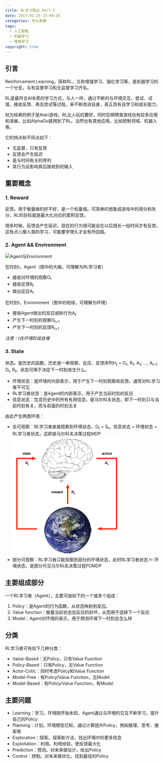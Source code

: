 ```yaml
---
title: RL学习笔记 Part-I
date: 2017-01-25 17:49:35
categories: 专业来袭
tags:
  - 人工智能
  - 机器学习
  - 增强学习
copyright: true
---
```


## 引言

Reinforcement Learning，简称RL，又称增强学习、强化学习等，是机器学习的一个分支，与有监督学习和无监督学习齐名。

<!--more-->

RL是最符合AI本质的学习方式，与人一样，通过不断的与环境交互、尝试、试错、接收反馈、再去尝试等过程，来不断改进自身，真正具有自学习和成长能力。

较为经典的例子是Atari游戏，RL比人玩的要好，同时在棋牌类游戏也有较多应用和进展，比如AlphaGo就用到了RL。当然也有其他应用，比如控制领域、机器人等。

它的特点和不同点如下：
* 无监督，只有反馈
* 反馈会产生延迟
* 是与时间有关的序列
* 其行为会影响其后接收到的输入

## 重要概念

### 1. Reward

反馈。用于衡量做的好不好，是一个标量值。可简单的想象成游戏中的得分和失分，RL的目标就是最大化对应的累积反馈。

很多时候，反馈会产生延迟，现在的行为很可能会在以后很长一段时间才有反馈，这有点儿像人类的学习，可能要学很久才会有所回报。

### 2. Agent && Environment

![Agent与Environment](/images/RL/Agent与Environment.png)

在时刻t，Agent（图中的大脑，可理解为RL学习者）
* 接收对环境的观察O<sub>t</sub>
* 接收反馈R<sub>t</sub>
* 做出反应A<sub>t</sub>

在时刻t，Environment（图中的地球，可理解为环境）
* 接收Agent做出的反应或称行为A<sub>t</sub>
* 产生下一时刻的观察O<sub>t+1</sub>
* 产生下一时刻的反馈R<sub>t+1</sub>

*注意：t在环境阶段自增*

### 3. State

状态。是历史的函数，历史是一串观察、反应、反馈序列H<sub>t</sub> = O<sub>1</sub>, R<sub>1</sub>, A<sub>1</sub>, ..., A<sub>t-1</sub>, O<sub>t</sub>, R<sub>t</sub>。状态可用于决定下一时刻发生什么。

* 环境状态：是环境的内部表示，用于产生下一时刻观察和反馈，通常对RL学习者不可见
* RL学习者状态：是Agent的内部表示，用于产生当前时刻的反应
* 信息状态：包含历史中的所有有用信息，是马尔科夫状态，即下一时刻只与当前时刻有关，而与前面的时刻无关

由此产生两类环境：

* 全可观察：RL学习者直接观察到环境状态，O<sub>t</sub> = S<sub>t</sub>，信息状态 = 环境状态 = RL学习者状态，这即是马尔科夫决策过程MDP
![MDP中Agent与Environment](/images/RL/MDP中Agent与Environment.png)
* 部分可观察：RL学习者只能观察到部分的环境状态，此时RL学习者状态 != 环境状态，是部分可见马尔科夫决策过程POMDP

## 主要组成部分

一个RL学习者（Agent），主要可由如下的一个或多个组成：

1. Policy：是Agent的行为函数，从状态映射到反应。
2. Value function：衡量当前状态加反应的好坏，从而用于选择下一个反应
3. Model：Agent对环境的表示，用于预测环境下一时刻会怎么样

## 分类

RL学习者可有如下几种分类：

* Value-Based：无Policy，只有Value Function
* Policy-Based：只有Policy，无Value Function
* Actor-Critic：同时考虑Policy和Value Function
* Model-Free：有Policy/Value Function，无Model
* Model-Based：有Policy/Value Function，有Model

## 主要问题

* Learning：学习。环境刚开始未知，Agent通过与环境的交互不断学习，提升自己的Policy
* Planning：计划。环境模型已知，通过计算提升Policy，例如推理、思考、搜索等
* Exploration：探索。探索新方法，找出环境中的更多信息
* Exploitation：利用。利用经验，使反馈最大化
* Prediction：预测。对未来做估计，给出Policy
* Control：控制。对未来做优化，找到最佳的Policy

